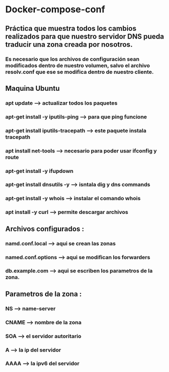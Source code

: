 # Docker-compose-conf

## Práctica que muestra todos los cambios realizados para que nuestro servidor DNS pueda traducir una zona creada por nosotros.
### Es necesario que los archivos de configuración sean modificados dentro de nuestro volumen, salvo el archivo resolv.conf que ese se modifica dentro de nuestro cliente.


## Maquina Ubuntu
### apt update --> actualizar todos los paquetes
### apt-get install -y iputils-ping --> para que ping funcione
### apt-get install iputils-tracepath --> este paquete instala tracepath 
### apt install net-tools --> necesario para poder usar ifconfig y route
### apt-get install -y ifupdown 
### apt-get install dnsutils -y --> isntala dig y dns commands
### apt-get install -y whois --> instalar el comando whois
### apt install -y curl --> permite descargar archivos 

## Archivos configurados :
### namd.conf.local --> aqui se crean las zonas
### named.conf.options --> aqui se modifican los forwarders
### db.example.com --> aqui se escriben los parametros de la zona.

## Parametros de la zona :
### NS --> name-server
### CNAME --> nombre de la zona
### SOA --> el servidor autoritario
### A --> la ip del servidor
### AAAA --> la ipv6 del servidor
